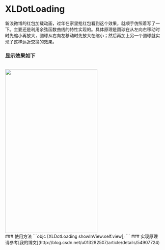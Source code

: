 # XLDotLoading
新浪微博的红包加载动画，过年在家里抢红包看到这个效果，就顺手仿照着写了一下。主要还是利用余弦函数曲线的特性实现的。具体原理是圆球在从左向右移动时时先缩小再放大，圆球从右向左移动时先放大在缩小；然后再加上另一个圆球就实现了这样远近交换的效果。
<br>
### 显示效果如下
<br>
<img src="https://github.com/mengxianliang/XLDotLoading/blob/master/1.gif" width=300 height=534 />
<br>
### 使用方法
```objc
[XLDotLoading showInView:self.view];
```
### 实现原理请参考[我的博文](http://blog.csdn.net/u013282507/article/details/54907724)
